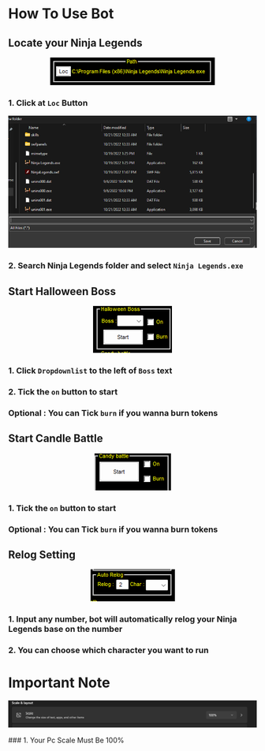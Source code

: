 # How To Use Bot


## Locate your Ninja Legends

<p align="center"><img src="https://github.com/samsfx/ninjalegends_halloween2022/blob/main/picture/locate.png"></p>

### 1. Click at `Loc` Button

<p align="center"><img src="https://github.com/samsfx/ninjalegends_halloween2022/blob/main/picture/selectnl.png"></p>

### 2. Search Ninja Legends folder and select `Ninja Legends.exe`

## Start Halloween Boss

<p align="center"><img src="https://github.com/samsfx/ninjalegends_halloween2022/blob/main/picture/boss.png"></p>

### 1. Click `Dropdownlist` to the left of `Boss` text
### 2. Tick the `on` button to start 
### Optional : You can Tick `burn` if you wanna burn tokens

## Start Candle Battle

<p align="center"><img src="https://github.com/samsfx/ninjalegends_halloween2022/blob/main/picture/candy.png"></p>

### 1. Tick the `on` button to start 
### Optional : You can Tick `burn` if you wanna burn tokens

## Relog Setting

<p align="center"><img src="https://github.com/samsfx/ninjalegends_halloween2022/blob/main/picture/relog.png"></p>

### 1. Input any number, bot will automatically relog your Ninja Legends base on the number
### 2. You can choose which character you want to run

# Important Note
<p align="center"><img src="https://github.com/samsfx/ninjalegends_halloween2022/blob/main/picture/scale.png"></p>
### 1. Your Pc Scale Must Be 100%


